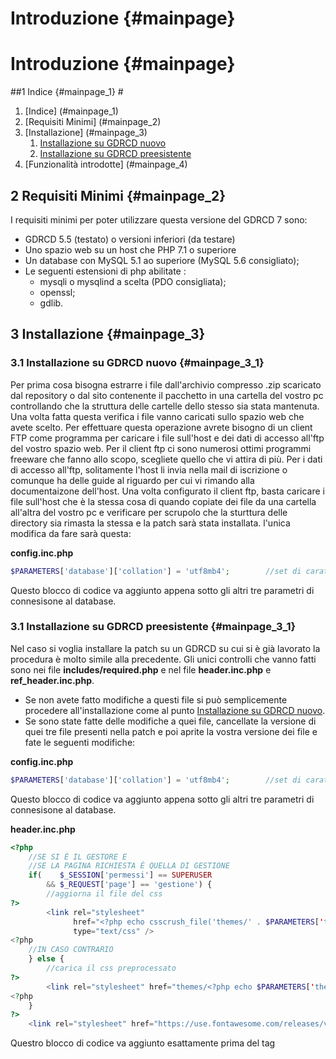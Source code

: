 # Introduzione {#mainpage}

# Introduzione {#mainpage}

##1 Indice {#mainpage_1} #
1. [Indice] (#mainpage_1)
2. [Requisiti Minimi] (#mainpage_2) 
3. [Installazione] (#mainpage_3)
	1. [Installazione su GDRCD nuovo](#mainpage_3_1)
	2. [Installazione su GDRCD preesistente](#mainpage_3_2)
4. [Funzionalità introdotte] (#mainpage_4)
	
## 2 Requisiti Minimi {#mainpage_2} #
I requisiti minimi per poter utilizzare questa versione del GDRCD 7 sono:
- GDRCD 5.5 (testato) o versioni inferiori (da testare)
- Uno spazio web su un host che  PHP 7.1 o superiore
- Un database con MySQL 5.1 ao superiore (MySQL 5.6 consigliato);
- Le seguenti estensioni di php abilitate :
	+ mysqli o mysqlind a scelta (PDO consigliata);
	+ openssl;
	+ gdlib.
	
## 3 Installazione {#mainpage_3} #	
	
### 3.1 Installazione su GDRCD nuovo {#mainpage_3_1} #
Per prima cosa bisogna estrarre i file dall'archivio compresso .zip scaricato dal repository o dal sito contenente il 
pacchetto in una cartella del vostro pc controllando che la struttura delle cartelle dello stesso sia stata mantenuta.
Una volta fatta questa verifica i file vanno caricati sullo spazio web che avete scelto. Per effettuare questa 
operazione avrete bisogno di un client FTP come programma per caricare i file sull'host e dei dati di accesso all'ftp 
del vostro spazio web.
Per il client ftp ci sono numerosi ottimi programmi freeware che fanno allo scopo, scegliete quello che vi attira di più.
Per i dati di accesso all'ftp, solitamente l'host li invia nella mail di iscrizione o comunque ha delle guide al riguardo 
per cui vi rimando alla documentaizone dell'host.
Una volta configurato il client ftp, basta caricare i file sull'host che è la stessa cosa di quando copiate dei file da 
una cartella all'altra del vostro pc e verificare per scrupolo che la sturttura delle directory sia rimasta la stessa e 
la patch sarà stata installata. l'unica modifica da fare sarà questa:

**config.inc.php**
```php
$PARAMETERS['database']['collation'] = 'utf8mb4';        //set di caratteri del db
```
Questo blocco di codice va aggiunto appena sotto gli altri tre parametri di connesisone al database.

### 3.1 Installazione su GDRCD preesistente {#mainpage_3_1} #
Nel caso si voglia installare la patch su un GDRCD su cui si è già lavorato	la procedura è molto simile alla precedente.
Gli unici controlli che vanno fatti sono nei file **includes/required.php** e nel file **header.inc.php** e **ref_header.inc.php**.
- Se non avete fatto modifiche a questi file si può semplicemente procedere all'installazione come al punto 
[Installazione su GDRCD nuovo](#mainpage_3_1).
- Se sono state fatte delle modifiche a quei file, cancellate la versione di quei tre file presenti nella patch e poi 
aprite la vostra versione dei file e fate le seguenti modifiche: 

**config.inc.php**
```php
$PARAMETERS['database']['collation'] = 'utf8mb4';        //set di caratteri del db
```
Questo blocco di codice va aggiunto appena sotto gli altri tre parametri di connesisone al database.

**header.inc.php**
```php
<?php
	//SE SI È IL GESTORE E
	//SE LA PAGINA RICHIESTA È QUELLA DI GESTIONE
	if(    $_SESSION['permessi'] == SUPERUSER 
		&& $_REQUEST['page'] == 'gestione') {
		//aggiorna il file del css
?>
		<link rel="stylesheet" 
		      href="<?php echo csscrush_file('themes/' . $PARAMETERS['themes']['current_theme'] . '/css/source/gdrcd.css'); ?>" 
		      type="text/css" />
<?php
	//IN CASO CONTRARIO
	} else {
		//carica il css preprocessato
?>
		<link rel="stylesheet" href="themes/<?php echo $PARAMETERS['themes']['current_theme']; ?>/gdrcd.css" type="text/css" />
<?php
	}
?>
	<link rel="stylesheet" href="https://use.fontawesome.com/releases/v5.15.3/css/all.css" crossorigin="anonymous">	 
```
Questro blocco di codice va aggiunto esattamente prima del tag <title>.

**ref_header.inc.php**
```php
	<link rel="stylesheet" href="../themes/<?php echo $PARAMETERS['themes']['current_theme']; ?>/gdrcd.css" type="text/css" />
	<link rel="stylesheet" href="https://use.fontawesome.com/releases/v5.15.3/css/all.css" crossorigin="anonymous">	 
```
Questro blocco di codice va aggiunto esattamente prima del tag <title>.

**includes/required.php**
```php
	//include il file con la definizione della root
	require_once(__DIR__ . '/../root.inc.php');   
	//include il file con il set di funzioni per le risorse
	require_once ROOT . '/system/inc/functions/core/resources.inc.php';   
   
   //carica il set di funzioni per l'interfacciarsi con il database
	\functions\load('core/db/mysqli');	
     //carica gli helpers
	\functions\load('core/helpers');	   
	
	//Eseguo la connessione al database
    //per questioni di retrocompatibilità ho lasciato anche la vechcia connesiuone al database.
    $db = \gdrcd\db\connect(
        $PARAMETERS['database']['username'],
        $PARAMETERS['database']['password'],
        $PARAMETERS['database']['url'],
        $PARAMETERS['database']['database_name'],
        $PARAMETERS['database']['collation']
    );	
	
    //include il preprocessore dei css
    require_once ROOT . '/system/lib/csscrush/CssCrush.php';
    
    //opzioni per il processore dei css
    $settings= array(
        'minify' => true,
        'output_dir' =>  ROOT . '/themes/' . $PARAMETERS['themes']['current_theme'],
        'versioning' => true,
        'formatter' => 'block'
    );  
    //imposta le opzioni per il processore dei css      
    csscrush_set('options',$settings);

	//INCLUSIONE DI UN AUTOLOADER STANDARD QUALORA QUALCUNO VOLESSE CIMENTARSI NELL'USO DELLA PROGRAMMAZIONE AD OGGETTI
    /// [autoloader_example]        
    //include l'autoloader
    require_once(ROOT . '/system/lib/dlight/core/autoloader/Autoloader.php');
    //istanzia l'autoloader
    $autoloader = new \dlight\core\autoloader\Autoloader();
    
    //aggiunge i path in cui cercare le risorse
    $autoloader->addPath(ROOT . '/system/lib/');
    
    //aggiunge nell'array degli autori che sfruttano la classe phpbrowscap
    $autoloader->addVendor('gdrcd'); 
    $autoloader->addVendor('erusev'); 
	
	/// [autoloader_example]        
    
    //INCLUSIONE DI UNA CLASSE CONTENITORE UTILE PER L'INIEZIONE DELLE DIPENDENZE SE QUALCUNO VOLESSE CIMENTARSI NELL'USO 
    //DELLA PROGRAMMAZIONE AD OGGETTI
    //avvia la classe contenitore
    \gdrcd\core\gdrcd::getInstance();
    //imposta un alias più comodo per il contenitore delle classi
    $gdrcd = \gdrcd\core\gdrcd::$class;	 	
```
Questo blocco di codice va aggiunto alla fine del codice prima del tag di chiusura di php.
La seconda procedura è indicata anche se si tenta di installate la patch su una versione del gdrcd diversa dal 5.5.

## 4 Funzionalità introdotte {#mainpage_4} #		
La patch introduce diversi strumenti rispetto alla vecchia versione del GDRCD, che seppur non visibili subito ad occhio 
nudo forniscono delle utilità molto comode per lo sviluppo modulare del pacchetto anche in vista di una nuova versione 
o lo sviluppo di moduli nuovi.
La patch contiene:
- Una integrazione con il preprocessore di css [csscrush](https://the-echoplex.net/csscrush/) pre avere una gestione dei 
css più organizzata. Attualmente i css del gdrcd non sono stati modificati ma si può trovare nella cartella 
**themes/advanced/css/source/gdrcd.css** e nei vari file presenti in quella sezione i file per iniziare a lavorare con il 
preprocessore.
- Un nuovo gestore delle connessioni e operazioni con il database
- Dei set di funzioni per il caricamento delle risorse (funzioni,monuli,template) per facilizzare la gestione del lavoro. 
I vari set di sunzioni hann l aloro guida specifica nelle varie pagine di questa documentaizone.